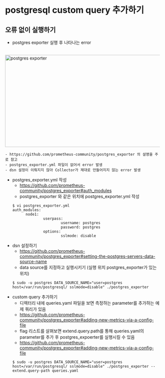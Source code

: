 # postgresql custom query 추가하기

## 오류 없이 실행하기
* postgres exporter 실행 후 나타나는 error
 <br>
<img src="https://github.com/RainingCodes/mysql_performance_schema/blob/main/img/img67.JPG" width="700px" height="300px" alt="postgres exporter"></img><br/>

    - https://github.com/prometheus-community/postgres_exporter 의 설명을 주로 참고
    - postgres_exporter.yml 파일이 없어서 error 발생
    - dsn 설정이 이뤄지지 않아 Collector가 제대로 만들어지지 않는 error 발생

* postgres_exporter.yml 작성
  - https://github.com/prometheus-community/postgres_exporter#auth_modules
  - postgres_exporter 와 같은 위치에 postgres_exporter.yml 작성
  ```
  $ vi postgres_exporter.yml
  auth_modules:
        node1:
                userpass:
                        username: postgres
                        password: postgres
                options:
                        sslmode: disable
  ```
* dsn 설정하기
  - https://github.com/prometheus-community/postgres_exporter#setting-the-postgres-servers-data-source-name
  - data source를 지정하고 실행시키기 (실행 위치 postgres_exporter가 있는 위치) 
  ```
  $ sudo -u postgres DATA_SOURCE_NAME="user=postgres host=/var/run/postgresql/ sslmode=disable" ./postgres_exporter
  ```
* custom query 추가하기
  - 디렉터리 내에 queries.yaml 파일을 보면 측정하는 parameter를 추가하는 예제 쿼리가 있음
  - https://github.com/prometheus-community/postgres_exporter#adding-new-metrics-via-a-config-file
  - flag 리스트를 살펴보면 extend.query.path를 통해 queries.yaml의 parameter를 추가 후 postgres_expoerter를 실행시킬 수 있음
  - https://github.com/prometheus-community/postgres_exporter#adding-new-metrics-via-a-config-file
  ```
  $ sudo -u postgres DATA_SOURCE_NAME="user=postgres host=/var/run/postgresql/ sslmode=disable" ./postgres_exporter --extend.query-path queries.yaml
  ```
  